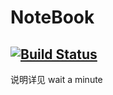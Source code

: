 NoteBook
================================

[![Build Status](https://travis-ci.com/sakuratyan/GitBook.svg?branch=master)]((https://travis-ci.com/sakuratyan/GitBook))
--------

说明详见 wait a minute